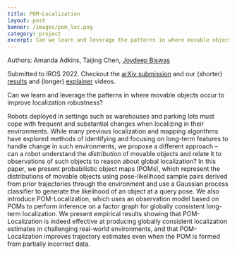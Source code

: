 ```yaml
---
title: POM-Localization
layout: post
banner: /images/pom_loc.png
category: project
excerpt: Can we learn and leverage the patterns in where movable objects occur...
---
```

Authors: Amanda Adkins, Taijing Chen, [Joydeep Biswas](https://www.joydeepb.com)

Submitted to IROS 2022. Checkout the [arXiv submission](https://arxiv.org/abs/2110.00128) and our (shorter) [results](https://youtu.be/0HoudDB_9UM) and (longer) [explainer](https://youtu.be/P4VFh5kD_CE) videos.

Can we learn and leverage the patterns in where movable objects occur to improve localization robustness?  

Robots deployed in settings such as warehouses and parking lots must cope with frequent and substantial changes when localizing in their environments. While many previous localization and mapping algorithms have explored methods of identifying and focusing on long-term features to handle change in such environments, we propose a different approach – can a robot understand the *distribution* of movable objects and relate it to observations of such objects to reason about global localization? In this paper, we present probabilistic object maps (POMs), which represent the distributions of movable objects using pose-likelihood sample pairs derived from prior trajectories through the environment and use a Gaussian process classifier to generate the likelihood of an object at a query pose. We also introduce POM-Localization, which uses an observation model based on POMs to perform inference on a factor graph for globally consistent long-term localization. We present empirical results showing that POM-Localization is indeed effective at producing globally consistent localization estimates in challenging real-world environments, and that POM-Localization improves trajectory estimates even when the POM is formed from partially incorrect data.